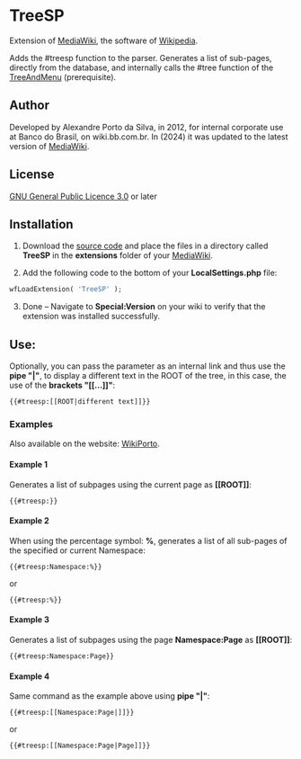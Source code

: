 # TreeSP

Extension of [MediaWiki](https://www.mediawiki.org/), the software of [Wikipedia](https://www.wikipedia.org/).

Adds the #treesp function to the parser. Generates a list of sub-pages, directly from the database, and internally calls the #tree function of the [TreeAndMenu](https://www.mediawiki.org/wiki/Extension:TreeAndMenu) (prerequisite).

## Author

Developed by Alexandre Porto da Silva, in 2012, for internal corporate use at Banco do Brasil, on wiki.bb.com.br. In (2024) it was updated to the latest version of [MediaWiki](https://www.mediawiki.org/).

## License

[GNU General Public Licence 3.0](https://www.gnu.org/licenses/gpl-3.0.html) or later

## Installation

1. Download the [source code](https://github.com/WikiPorto/TreeSP) and place the files in a directory called **TreeSP** in the **extensions** folder of your  [MediaWiki](https://www.mediawiki.org/).

2. Add the following code to the bottom of your **LocalSettings.php** file:
```php
wfLoadExtension( 'TreeSP' );
```
3. Done – Navigate to **Special:Version** on your wiki to verify that the extension was installed successfully.

## Use:

Optionally, you can pass the parameter as an internal link and thus use the **pipe "|"**, to display a different text in the ROOT of the tree, in this case, the use of the **brackets "[[...]]"**:
```wikitext
{{#treesp:[[ROOT|different text]]}}
```
### Examples

Also available on the website: [WikiPorto](https://wikiporto.org/).

#### Example 1

Generates a list of subpages using the current page as **[[ROOT]]**:

```wikitext
{{#treesp:}}
```

#### Example 2

When using the percentage symbol: **%**, generates a list of all sub-pages of the specified or current Namespace:

```wikitext
{{#treesp:Namespace:%}}
```
or
```wikitext
{{#treesp:%}}
```

#### Example 3

Generates a list of subpages using the page **Namespace:Page** as **[[ROOT]]**:

```wikitext
{{#treesp:Namespace:Page}}
```

#### Example 4

Same command as the example above using **pipe "|"**:

```wikitext
{{#treesp:[[Namespace:Page|]]}}
```
or
```wikitext
{{#treesp:[[Namespace:Page|Page]]}}
```
